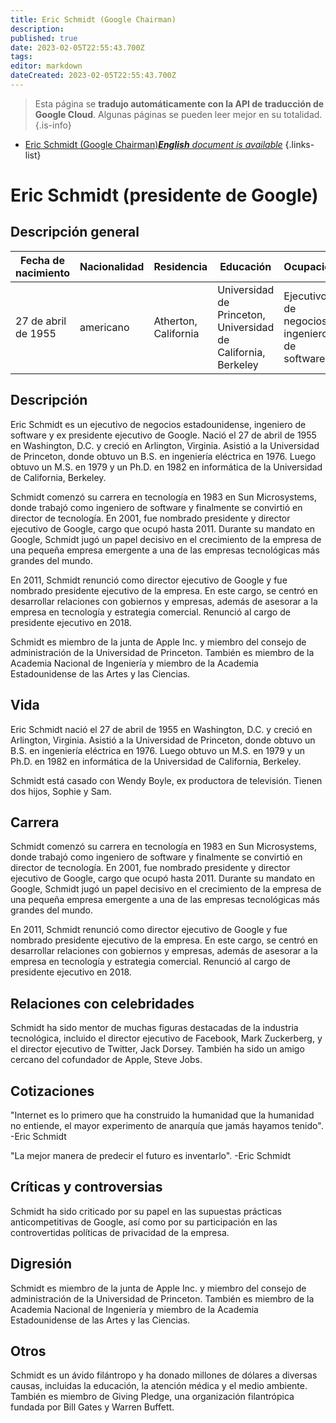 ```yaml
---
title: Eric Schmidt (Google Chairman)
description: 
published: true
date: 2023-02-05T22:55:43.700Z
tags: 
editor: markdown
dateCreated: 2023-02-05T22:55:43.700Z
---
```


> Esta página se **tradujo automáticamente con la API de traducción de Google Cloud**.
Algunas páginas se pueden leer mejor en su totalidad.{.is-info}



- [Eric Schmidt (Google Chairman)***English** document is available*](/en/Knowledge-base/Dictionary/Person/eric-schmidt-google-chairman)
{.links-list}


# Eric Schmidt (presidente de Google)

## Descripción general

| Fecha de nacimiento | Nacionalidad | Residencia | Educación | Ocupación |
| ------------- | ----------- | --------- | --------- | ---------- |
| 27 de abril de 1955 | americano | Atherton, California | Universidad de Princeton, Universidad de California, Berkeley | Ejecutivo de negocios, ingeniero de software |

## Descripción

Eric Schmidt es un ejecutivo de negocios estadounidense, ingeniero de software y ex presidente ejecutivo de Google. Nació el 27 de abril de 1955 en Washington, D.C. y creció en Arlington, Virginia. Asistió a la Universidad de Princeton, donde obtuvo un B.S. en ingeniería eléctrica en 1976. Luego obtuvo un M.S. en 1979 y un Ph.D. en 1982 en informática de la Universidad de California, Berkeley.

Schmidt comenzó su carrera en tecnología en 1983 en Sun Microsystems, donde trabajó como ingeniero de software y finalmente se convirtió en director de tecnología. En 2001, fue nombrado presidente y director ejecutivo de Google, cargo que ocupó hasta 2011. Durante su mandato en Google, Schmidt jugó un papel decisivo en el crecimiento de la empresa de una pequeña empresa emergente a una de las empresas tecnológicas más grandes del mundo.

En 2011, Schmidt renunció como director ejecutivo de Google y fue nombrado presidente ejecutivo de la empresa. En este cargo, se centró en desarrollar relaciones con gobiernos y empresas, además de asesorar a la empresa en tecnología y estrategia comercial. Renunció al cargo de presidente ejecutivo en 2018.

Schmidt es miembro de la junta de Apple Inc. y miembro del consejo de administración de la Universidad de Princeton. También es miembro de la Academia Nacional de Ingeniería y miembro de la Academia Estadounidense de las Artes y las Ciencias.

## Vida

Eric Schmidt nació el 27 de abril de 1955 en Washington, D.C. y creció en Arlington, Virginia. Asistió a la Universidad de Princeton, donde obtuvo un B.S. en ingeniería eléctrica en 1976. Luego obtuvo un M.S. en 1979 y un Ph.D. en 1982 en informática de la Universidad de California, Berkeley.

Schmidt está casado con Wendy Boyle, ex productora de televisión. Tienen dos hijos, Sophie y Sam.

## Carrera

Schmidt comenzó su carrera en tecnología en 1983 en Sun Microsystems, donde trabajó como ingeniero de software y finalmente se convirtió en director de tecnología. En 2001, fue nombrado presidente y director ejecutivo de Google, cargo que ocupó hasta 2011. Durante su mandato en Google, Schmidt jugó un papel decisivo en el crecimiento de la empresa de una pequeña empresa emergente a una de las empresas tecnológicas más grandes del mundo.

En 2011, Schmidt renunció como director ejecutivo de Google y fue nombrado presidente ejecutivo de la empresa. En este cargo, se centró en desarrollar relaciones con gobiernos y empresas, además de asesorar a la empresa en tecnología y estrategia comercial. Renunció al cargo de presidente ejecutivo en 2018.

## Relaciones con celebridades

Schmidt ha sido mentor de muchas figuras destacadas de la industria tecnológica, incluido el director ejecutivo de Facebook, Mark Zuckerberg, y el director ejecutivo de Twitter, Jack Dorsey. También ha sido un amigo cercano del cofundador de Apple, Steve Jobs.

## Cotizaciones

"Internet es lo primero que ha construido la humanidad que la humanidad no entiende, el mayor experimento de anarquía que jamás hayamos tenido". -Eric Schmidt

"La mejor manera de predecir el futuro es inventarlo". -Eric Schmidt

## Críticas y controversias

Schmidt ha sido criticado por su papel en las supuestas prácticas anticompetitivas de Google, así como por su participación en las controvertidas políticas de privacidad de la empresa.

## Digresión

Schmidt es miembro de la junta de Apple Inc. y miembro del consejo de administración de la Universidad de Princeton. También es miembro de la Academia Nacional de Ingeniería y miembro de la Academia Estadounidense de las Artes y las Ciencias.

## Otros

Schmidt es un ávido filántropo y ha donado millones de dólares a diversas causas, incluidas la educación, la atención médica y el medio ambiente. También es miembro de Giving Pledge, una organización filantrópica fundada por Bill Gates y Warren Buffett.